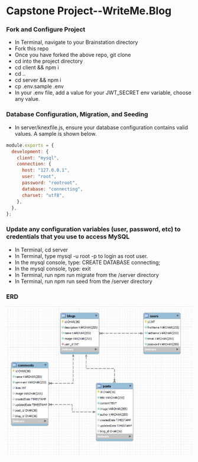 # Capstone Project--WriteMe.Blog
### Fork and Configure Project
- In Terminal, navigate to your Brainstation directory
- Fork this repo
- Once you have forked the above repo, git clone <clonedrepourl>
- cd into the project directory
- cd client && npm i
- cd ..
- cd server && npm i
- cp .env.sample .env
- In your .env file, add a value for your JWT_SECRET env variable, choose any value.

### Database Configuration, Migration, and Seeding
- In server/knexfile.js, ensure your database configuration contains valid values. A sample is shown below.

```js
module.exports = {
  development: {
    client: "mysql",
    connection: {
      host: "127.0.0.1",
      user: "root",
      password: "rootroot",
      database: "connecting",
      charset: "utf8",
    },
  },
};
```
### Update any configuration variables (user, password, etc) to credentials that you use to access MySQL
- In Terminal, cd server
- In Terminal, type mysql -u root -p to login as root user.
- In the mysql console, type: CREATE DATABASE connecting;
- In the mysql console, type: exit
- In Terminal, run npm run migrate from the /server directory
- In Terminal, run npm run seed from the /server directory

### ERD

![ERD's](ERD's.JPG)